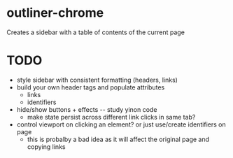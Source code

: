 # outliner-chrome

Creates a sidebar with a table of contents of the current page

# TODO

- style sidebar with consistent formatting (headers, links)
- build  your own header tags and populate attributes
    + links
    + identifiers
- hide/show buttons + effects -- study yinon code
    + make state persist across different link clicks in same tab?
- control viewport on clicking an element? or just use/create identifiers on page
    + this is probalby a bad idea as it will affect the original page and copying links
